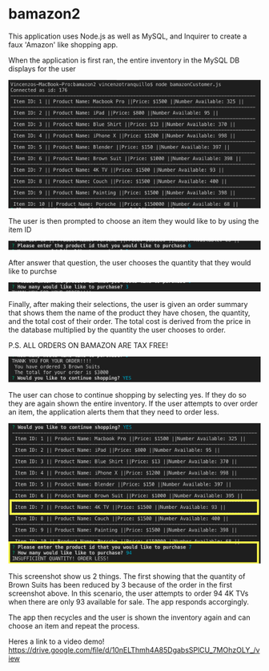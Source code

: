 # bamazon2

This application uses Node.js as well as MySQL, and Inquirer to create a faux 'Amazon' like shopping app. 

When the application is first ran, the entire inventory in the MySQL DB displays for the user 

![DB](assets/DB.png)

The user is then prompted to choose an item they would like to by using the item ID

![DB](assets/item.png)

After answer that question, the user chooses the quantity that they would like to purchse

![DB](assets/Quantity.png)

Finally, after making their selections, the user is given an order summary that shows them the name of the product they have chosen, the quantity, and the total cost of their order. The total cost is derived from the price in the database multiplied by the quantity the user chooses to order. 

P.S. ALL ORDERS ON BAMAZON ARE TAX FREE!  

![DB](assets/Thanks.png)

The user can chose to continue shopping by selecting yes. If they do so they are again shown the entire inventory. 
If the user attempts to over order an item, the application alerts them that they need to order less. 

![DB](assets/Insufficient.png)

This screenshot show us 2 things. The first showing that the quantity of Brown Suits has been reduced by 3 because of the order in the first screenshot above. In this scenario, the user attempts to order 94 4K TVs when there are only 93 available for sale. The app responds accorgingly. 

The app then recycles and the user is shown the inventory again and can choose an item and repeat the process. 


Heres a link to a video demo!
https://drive.google.com/file/d/10nELThmh4A85DgabsSPlCU_7MOhzOLY_/view

